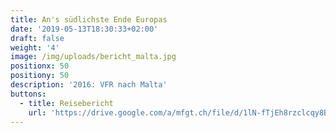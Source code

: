 ```yaml
---
title: An's südlichste Ende Europas
date: '2019-05-13T18:30:33+02:00'
draft: false
weight: '4'
image: /img/uploads/bericht_malta.jpg
positionx: 50
positiony: 50
description: '2016: VFR nach Malta'
buttons:
  - title: Reisebericht
    url: 'https://drive.google.com/a/mfgt.ch/file/d/1lN-fTjEh8rzclcqy8BEv0XVU3P2y6ofZ/view?usp=sharing'
---
```


